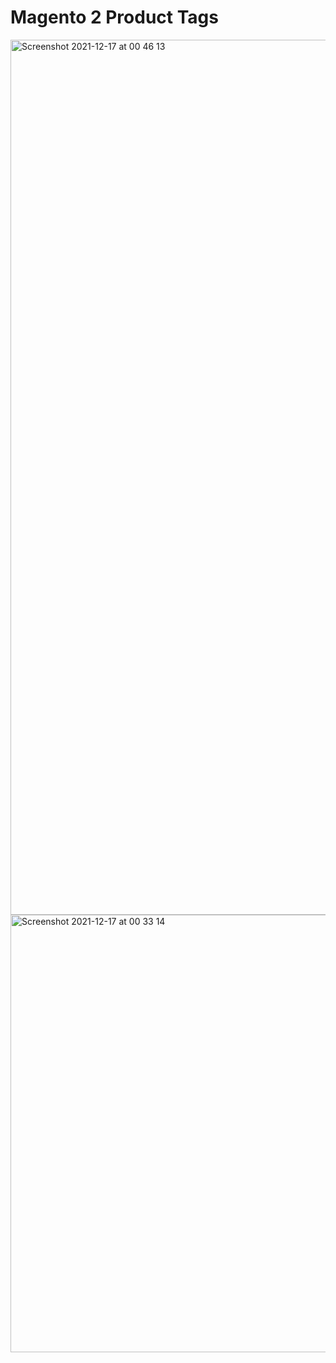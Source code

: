 # Magento 2 Product Tags
<img width="1400" alt="Screenshot 2021-12-17 at 00 46 13" src="https://user-images.githubusercontent.com/49475511/146510148-d6d2c0ae-d9f3-45b9-8d64-e0fa4f890816.png">

<img width="700" alt="Screenshot 2021-12-17 at 00 33 14" src="https://user-images.githubusercontent.com/49475511/146510161-e4f5edfb-78ae-4a82-ae24-f600f9b771dd.png">
